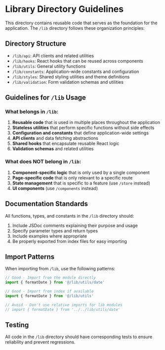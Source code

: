 # Library Directory Guidelines

This directory contains reusable code that serves as the foundation for the application. The `/lib` directory follows these organization principles:

## Directory Structure

- `/lib/api`: API clients and related utilities
- `/lib/hooks`: React hooks that can be reused across components
- `/lib/utils`: General utility functions
- `/lib/constants`: Application-wide constants and configuration
- `/lib/styles`: Shared styling utilities and theme definitions
- `/lib/validation`: Form validation schemas and utilities

## Guidelines for `/lib` Usage

### What belongs in `/lib`:

1. **Reusable code** that is used in multiple places throughout the application
2. **Stateless utilities** that perform specific functions without side effects
3. **Configuration and constants** that define application-wide settings
4. **API clients** and data fetching abstractions
5. **Shared hooks** that encapsulate reusable React logic
6. **Validation schemas** and related utilities

### What does NOT belong in `/lib`:

1. **Component-specific logic** that is only used by a single component
2. **Page-specific code** that is only relevant to a specific route
3. **State management** that is specific to a feature (use `/store` instead)
4. **UI components** (use `/components` instead)

## Documentation Standards

All functions, types, and constants in the `/lib` directory should:

1. Include JSDoc comments explaining their purpose and usage
2. Specify parameter types and return types
3. Include examples where appropriate
4. Be properly exported from index files for easy importing

## Import Patterns

When importing from `/lib`, use the following patterns:

```typescript
// Good - Import from the module directly
import { formatDate } from '@/lib/utils/date'

// Good - Import from index if available
import { formatDate } from '@/lib/utils'

// Avoid - Don't use relative imports for lib modules
// import { formatDate } from '../../lib/utils/date'
```

## Testing

All code in the `/lib` directory should have corresponding tests to ensure reliability and prevent regressions.